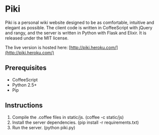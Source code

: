 Piki
====

Piki is a personal wiki website designed to be as comfortable, intuitive and elegant as possible. The client code is written in CoffeeScript with jQuery and rangy, and the server is written in Python with Flask and Elixir. It is released under the MIT license.

The live version is hosted here: [http://piki.heroku.com/](http://piki.heroku.com/)

Prerequisites
-------------
*  CoffeeScript
*  Python 2.5+
*  Pip

Instructions
------------
1.  Compile the .coffee files in static/js. (coffee -c static/js)
2.  Install the server dependencies. (pip install -r requirements.txt)
3.  Run the server. (python piki.py)
